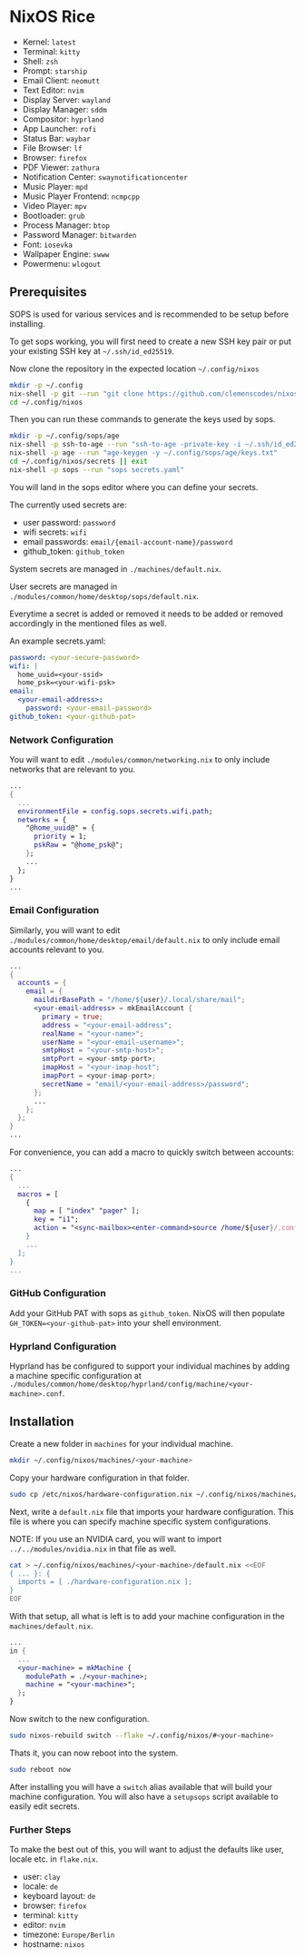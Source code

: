 # NixOS Rice

- Kernel: `latest`
- Terminal: `kitty`
- Shell: `zsh`
- Prompt: `starship`
- Email Client: `neomutt`
- Text Editor: `nvim`
- Display Server: `wayland`
- Display Manager: `sddm`
- Compositor: `hyprland`
- App Launcher: `rofi`
- Status Bar: `waybar`
- File Browser: `lf`
- Browser: `firefox`
- PDF Viewer: `zathura`
- Notification Center: `swaynotificationcenter`
- Music Player: `mpd`
- Music Player Frontend: `ncmpcpp`
- Video Player: `mpv`
- Bootloader: `grub`
- Process Manager: `btop`
- Password Manager: `bitwarden`
- Font: `iosevka`
- Wallpaper Engine: `swww`
- Powermenu: `wlogout`

## Prerequisites

SOPS is used for various services and is recommended to be setup before installing.

To get sops working, you will first need to create a new SSH key pair or put your existing SSH key at `~/.ssh/id_ed25519`.

Now clone the repository in the expected location `~/.config/nixos`

```sh
mkdir -p ~/.config
nix-shell -p git --run "git clone https://github.com/clemenscodes/nixos.git ~/.config/nixos"
cd ~/.config/nixos
```

Then you can run these commands to generate the keys used by sops.

```sh
mkdir -p ~/.config/sops/age
nix-shell -p ssh-to-age --run "ssh-to-age -private-key -i ~/.ssh/id_ed25519 > ~/.config/sops/age/keys.txt"
nix-shell -p age --run "age-keygen -y ~/.config/sops/age/keys.txt"
cd ~/.config/nixos/secrets || exit
nix-shell -p sops --run "sops secrets.yaml"
```

You will land in the sops editor where you can define your secrets.

The currently used secrets are:
  - user password: `password`
  - wifi secrets: `wifi`
  - email passwords: `email/{email-account-name}/password`
  - github_token: `github_token`

System secrets are managed in `./machines/default.nix`.

User secrets are managed in `./modules/common/home/desktop/sops/default.nix`.

Everytime a secret is added or removed it needs to be added or removed accordingly in the mentioned files as well.

An example secrets.yaml:

```yaml
password: <your-secure-password>
wifi: |
  home_uuid=<your-ssid>
  home_psk=<your-wifi-psk>
email:
  <your-email-address>:
    password: <your-email-password>
github_token: <your-github-pat>
```

### Network Configuration

You will want to edit `./modules/common/networking.nix`
to only include networks that are relevant to you.

```nix
...
{
  ...
  environmentFile = config.sops.secrets.wifi.path;
  networks = {
    "@home_uuid@" = {
      priority = 1;
      pskRaw = "@home_psk@";
    };
    ...
  };
}
...
```

### Email Configuration

Similarly, you will want to edit `./modules/common/home/desktop/email/default.nix`
to only include email accounts relevant to you.

```nix
...
{
  accounts = {
    email = {
      maildirBasePath = "/home/${user}/.local/share/mail";
      <your-email-address> = mkEmailAccount {
        primary = true;
        address = "<your-email-address";
        realName = "<your-name>";
        userName = "<your-email-username>";
        smtpHost = "<your-smtp-host>";
        smtpPort = <your-smtp-port>; 
        imapHost = "<your-imap-host"; 
        imapPort = <your-imap-port>; 
        secretName = "email/<your-email-address>/password";
      };
      ...
    };
  };
}
...
```

For convenience, you can add a macro to quickly switch between accounts:

```nix
...
{
  ...
  macros = [
    {
      map = [ "index" "pager" ];
      key = "i1";
      action = "<sync-mailbox><enter-command>source /home/${user}/.config/neomutt/<YOUR_EMAIL_ADDRESS><enter><change-folder>!<enter>;<check-stats>";
    }
    ...
  ];
}
...
```

### GitHub Configuration

Add your GitHub PAT with sops as `github_token`. 
NixOS will then populate `GH_TOKEN=<your-github-pat>` into your shell environment.

### Hyprland Configuration

Hyprland has be configured to support your individual machines by adding a machine specific configuration at `./modules/common/home/desktop/hyprland/config/machine/<your-machine>.conf`.

## Installation

Create a new folder in `machines` for your individual machine.

```sh
mkdir ~/.config/nixos/machines/<your-machine>
```

Copy your hardware configuration in that folder.

```sh
sudo cp /etc/nixos/hardware-configuration.nix ~/.config/nixos/machines/<your-machine>
```

Next, write a `default.nix` file that imports your hardware configuration.
This file is where you can specify machine specific system configurations.

NOTE: If you use an NVIDIA card, you will want to import `../../modules/nvidia.nix` in that file as well.

```sh
cat > ~/.config/nixos/machines/<your-machine>/default.nix <<EOF
{ ... }: {
  imports = [ ./hardware-configuration.nix ]; 
}
EOF
```

With that setup, all what is left is to add your machine configuration in the `machines/default.nix`.

```nix
...
in {
  ...
  <your-machine> = mkMachine {
    modulePath = ./<your-machine>;
    machine = "<your-machine>";
  };
}
```

Now switch to the new configuration.

```sh
sudo nixos-rebuild switch --flake ~/.config/nixos/#<your-machine>
```

Thats it, you can now reboot into the system.

```sh
sudo reboot now
```

After installing you will have a `switch` alias available that will build your machine configuration.
You will also have a `setupsops` script available to easily edit secrets.

### Further Steps

To make the best out of this, you will want to adjust the defaults like user, locale etc. in `flake.nix`.

- user: `clay`
- locale: `de`
- keyboard layout: `de`
- browser: `firefox`
- terminal: `kitty`
- editor: `nvim`
- timezone: `Europe/Berlin`
- hostname: `nixos`


